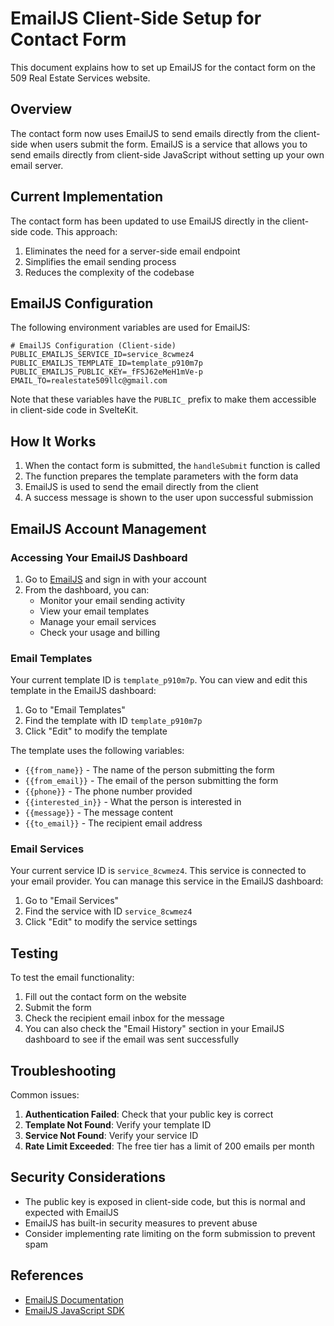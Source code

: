 # EmailJS Client-Side Setup for Contact Form

This document explains how to set up EmailJS for the contact form on the 509 Real Estate Services website.

## Overview

The contact form now uses EmailJS to send emails directly from the client-side when users submit the form. EmailJS is a service that allows you to send emails directly from client-side JavaScript without setting up your own email server.

## Current Implementation

The contact form has been updated to use EmailJS directly in the client-side code. This approach:

1. Eliminates the need for a server-side email endpoint
2. Simplifies the email sending process
3. Reduces the complexity of the codebase

## EmailJS Configuration

The following environment variables are used for EmailJS:

```
# EmailJS Configuration (Client-side)
PUBLIC_EMAILJS_SERVICE_ID=service_8cwmez4
PUBLIC_EMAILJS_TEMPLATE_ID=template_p910m7p
PUBLIC_EMAILJS_PUBLIC_KEY=_fFSJ62eMeH1mVe-p
EMAIL_TO=realestate509llc@gmail.com
```

Note that these variables have the `PUBLIC_` prefix to make them accessible in client-side code in SvelteKit.

## How It Works

1. When the contact form is submitted, the `handleSubmit` function is called
2. The function prepares the template parameters with the form data
3. EmailJS is used to send the email directly from the client
4. A success message is shown to the user upon successful submission

## EmailJS Account Management

### Accessing Your EmailJS Dashboard

1. Go to [EmailJS](https://www.emailjs.com/) and sign in with your account
2. From the dashboard, you can:
   - Monitor your email sending activity
   - View your email templates
   - Manage your email services
   - Check your usage and billing

### Email Templates

Your current template ID is `template_p910m7p`. You can view and edit this template in the EmailJS dashboard:

1. Go to "Email Templates"
2. Find the template with ID `template_p910m7p`
3. Click "Edit" to modify the template

The template uses the following variables:
- `{{from_name}}` - The name of the person submitting the form
- `{{from_email}}` - The email of the person submitting the form
- `{{phone}}` - The phone number provided
- `{{interested_in}}` - What the person is interested in
- `{{message}}` - The message content
- `{{to_email}}` - The recipient email address

### Email Services

Your current service ID is `service_8cwmez4`. This service is connected to your email provider. You can manage this service in the EmailJS dashboard:

1. Go to "Email Services"
2. Find the service with ID `service_8cwmez4`
3. Click "Edit" to modify the service settings

## Testing

To test the email functionality:

1. Fill out the contact form on the website
2. Submit the form
3. Check the recipient email inbox for the message
4. You can also check the "Email History" section in your EmailJS dashboard to see if the email was sent successfully

## Troubleshooting

Common issues:

1. **Authentication Failed**: Check that your public key is correct
2. **Template Not Found**: Verify your template ID
3. **Service Not Found**: Verify your service ID
4. **Rate Limit Exceeded**: The free tier has a limit of 200 emails per month

## Security Considerations

- The public key is exposed in client-side code, but this is normal and expected with EmailJS
- EmailJS has built-in security measures to prevent abuse
- Consider implementing rate limiting on the form submission to prevent spam

## References

- [EmailJS Documentation](https://www.emailjs.com/docs/)
- [EmailJS JavaScript SDK](https://www.emailjs.com/docs/sdk/installation/)
